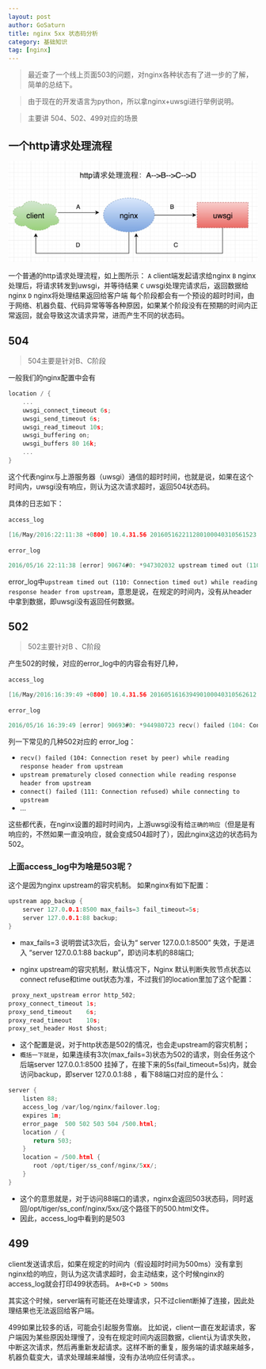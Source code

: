 ```yaml
---
layout: post
author: GoSaturn
title: nginx 5xx 状态码分析
category: 基础知识
tag: [nginx]
---
```



>最近查了一个线上页面503的问题，对nginx各种状态有了进一步的了解，简单的总结下。

>由于现在的开发语言为python，所以拿nginx+uwsgi进行举例说明。

>主要讲 504、502、499对应的场景


## 一个http请求处理流程

![Alt text](/public/img/nginx_5xx之http请求处理流程.jpg)

一个普通的http请求处理流程，如上图所示：
`A` client端发起请求给nginx
`B` nginx处理后，将请求转发到uwsgi，并等待结果
`C` uwsgi处理完请求后，返回数据给nginx
`D` nginx将处理结果返回给客户端
每个阶段都会有一个预设的超时时间，由于网络、机器负载、代码异常等等各种原因，如果某个阶段没有在预期的时间内正常返回，就会导致这次请求异常，进而产生不同的状态码。

## 504
>504主要是针对B、C阶段

一般我们的nginx配置中会有

```c
location / {
	...
	uwsgi_connect_timeout 6s;
    uwsgi_send_timeout 6s;
    uwsgi_read_timeout 10s; 
    uwsgi_buffering on;
    uwsgi_buffers 80 16k; 
	...
}
```

这个代表nginx与上游服务器（uwsgi）通信的超时时间，也就是说，如果在这个时间内，uwsgi没有响应，则认为这次请求超时，返回504状态码。

具体的日志如下：

`access_log`

```c
[16/May/2016:22:11:38 +0800] 10.4.31.56 201605162211280100040310561523 15231401463407888908 10.6.19.81 127.0.0.1:8500 "GET /api/media_article_list/?count=10&source_type=0&status=all&from_time=0&item_id=0&flag=2&_=1463407896337 HTTP/1.1" 504 mp.toutiao.com 114.248.137.39, 101.200.103.60 10.000 10.000 "Mozilla/5.0 (Windows NT 10.0; WOW64) AppleWebKit/537.36 (KHTML, like Gecko) Chrome/46.0.2490.71 Safari/537.36" ...
```

`error_log`

```c
2016/05/16 22:11:38 [error] 90674#0: *947302032 upstream timed out (110: Connection timed out) while reading response header from upstream, client: 10.6.19.81, server: mp.toutiao.com, request: "GET /api/media_article_list/?count=10&source_type=0&status=all&from_time=0&item_id=0&flag=2&_=1463407896337 HTTP/1.1", upstream: "http://127.0.0.1:8500/toutiao/pgc/api/media_article_list/?count=10&source_type=0&status=all&from_time=0&item_id=0&flag=2&_=1463407896337", host: "mp.toutiao.com", referrer: "https://mp.toutiao.com/articles/?source_type=0"
```
error_log中`upstream timed out (110: Connection timed out) while reading response header from upstream`，意思是说，在规定的时间内，没有从header中拿到数据，即uwsgi没有返回任何数据。

## 502

>502主要针对B 、C阶段

产生502的时候，对应的error_log中的内容会有好几种，

`access_log`

```c
[16/May/2016:16:39:49 +0800] 10.4.31.56 201605161639490100040310562612 2612221463387989972 10.6.19.81 127.0.0.1:88 "GET /articles/?source_type=0 HTTP/1.1" 503 mp.toutiao.com 116.243.204.4, 140.205.253.160 0.000 0.000 "Mozilla/5.0 (Windows NT 6.1; WOW64) AppleWebKit/537.36 (KHTML, like Gecko) Chrome/45.0.2454.101 Safari/537.36" "uuid=\x22w:546d345b86ca443eb44bd9bb1120e821\x22; tt_webid=15660522398; lasttag=news_culture; sessionid=f172028cc8310ba7f503adb5957eb3ea; sid_tt=f172028cc8310ba7f503adb5957eb3ea; _ga=GA1.2.354066248.1463056713; _gat=1"
```

`error_log`

```c
2016/05/16 16:39:49 [error] 90693#0: *944980723 recv() failed (104: Connection reset by peer) while reading response header from upstream, client: 10.6.19.80, server: xx.xxx.com, request: "GET /articles/ HTTP/1.1", upstream: "http://127.0.0.1:8500/toutiao/pgc/articles/", host: "xx.xxx.com", referrer: "http://xx.xxx.com/new_article/"
```

列一下常见的几种502对应的 error_log：

- `recv() failed (104: Connection reset by peer) while reading response header from upstream`  
- `upstream prematurely closed connection while reading response header from upstream`
- `connect() failed (111: Connection refused) while connecting to upstream`
- ...

这些都代表，在nginx设置的超时时间内，上游uwsgi没有给`正确的响应`（但是是有响应的，不然如果一直没响应，就会变成504超时了），因此nginx这边的状态码为502。

### 上面access_log中为啥是503呢？

这个是因为nginx upstream的容灾机制。
如果nginx有如下配置：

```c
upstream app_backup {                                                                                                                            
    server 127.0.0.1:8500 max_fails=3 fail_timeout=5s;
    server 127.0.0.1:88 backup;
}
```

- max_fails=3 说明尝试3次后，会认为“ server 127.0.0.1:8500” 失效，于是进入 “server 127.0.0.1:88 backup”，即访问本机的88端口;

- nginx upstream的容灾机制，默认情况下，Nginx 默认判断失败节点状态以connect refuse和time out状态为准，不过我们的location里加了这个配置：


```c
 proxy_next_upstream error http_502;                                                                                                                  
proxy_connect_timeout 1s; 
proxy_send_timeout    6s; 
proxy_read_timeout    10s;
proxy_set_header Host $host;                           
```

- 这个配置是说，对于http状态是502的情况，也会走upstream的容灾机制；
- `概括一下就是`，如果连续有3次(max_fails=3)状态为502的请求，则会任务这个后端server 127.0.0.1:8500 挂掉了，在接下来的5s(fail_timeout=5s)内，就会访问backup，即server 127.0.0.1:88 ，看下88端口对应的是什么：


```c
server {                                                                                                                                             
    listen 88;
    access_log /var/log/nginx/failover.log;
    expires 1m;
    error_page  500 502 503 504 /500.html;
    location / {
       return 503; 
    }
    location = /500.html {
       root /opt/tiger/ss_conf/nginx/5xx/;
    }
}
```

- 这个的意思就是，对于访问88端口的请求，nginx会返回503状态码，同时返回/opt/tiger/ss_conf/nginx/5xx/这个路径下的500.html文件。
- 因此，access_log中看到的是503

## 499
client发送请求后，如果在规定的时间内（假设超时时间为500ms）没有拿到nginx给的响应，则认为这次请求超时，会主动结束，这个时候nginx的access_log就会打印499状态码。 
`A+B+C+D > 500ms`

其实这个时候，server端有可能还在处理请求，只不过client断掉了连接，因此处理结果也无法返回给客户端。

499如果比较多的话，可能会引起服务雪崩。
比如说，client一直在发起请求，客户端因为某些原因处理慢了，没有在规定时间内返回数据，client认为请求失败，中断这次请求，然后再重新发起请求。这样不断的重复，服务端的请求越来越多，机器负载变大，请求处理越来越慢，没有办法响应任何请求。。

